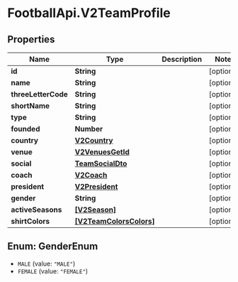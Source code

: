 # FootballApi.V2TeamProfile

## Properties
Name | Type | Description | Notes
------------ | ------------- | ------------- | -------------
**id** | **String** |  | [optional] 
**name** | **String** |  | [optional] 
**threeLetterCode** | **String** |  | [optional] 
**shortName** | **String** |  | [optional] 
**type** | **String** |  | [optional] 
**founded** | **Number** |  | [optional] 
**country** | [**V2Country**](V2Country.md) |  | [optional] 
**venue** | [**V2VenuesGetId**](V2VenuesGetId.md) |  | [optional] 
**social** | [**TeamSocialDto**](TeamSocialDto.md) |  | [optional] 
**coach** | [**V2Coach**](V2Coach.md) |  | [optional] 
**president** | [**V2President**](V2President.md) |  | [optional] 
**gender** | **String** |  | [optional] 
**activeSeasons** | [**[V2Season]**](V2Season.md) |  | [optional] 
**shirtColors** | [**[V2TeamColorsColors]**](V2TeamColorsColors.md) |  | [optional] 

<a name="GenderEnum"></a>
## Enum: GenderEnum

* `MALE` (value: `"MALE"`)
* `FEMALE` (value: `"FEMALE"`)

